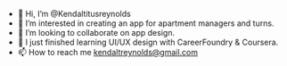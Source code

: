 - 👋 Hi, I’m @Kendaltitusreynolds
- 👀 I’m interested in creating an app for apartment managers and turns.
- 💞️ I’m looking to collaborate on app design.
- 🌱 I just finished learning UI/UX design with CareerFoundry & Coursera. 
- 📫 How to reach me kendaltreynolds@gmail.com

<!---
Kendaltitusreynolds/Kendaltitusreynolds is a ✨ special ✨ repository because its `README.md` (this file) appears on your GitHub profile.
You can click the Preview link to take a look at your changes.
--->
